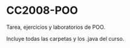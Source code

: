 # CC2008-POO
Tarea, ejercicios y laboratorios de POO.

Incluye todas las carpetas y los .java del curso.
